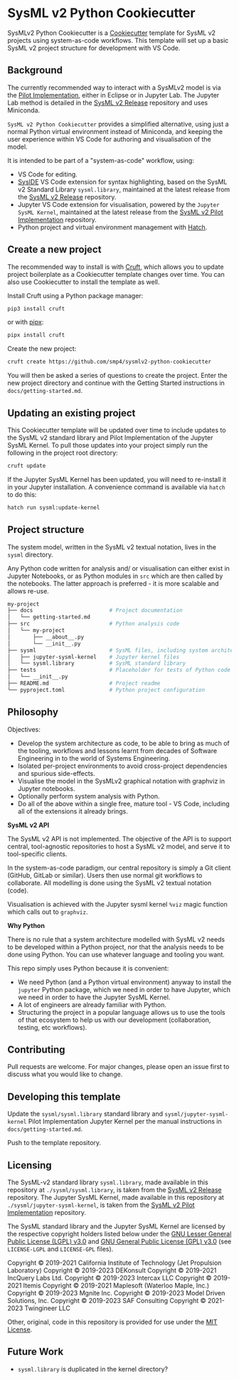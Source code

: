 # SysML v2 Python Cookiecutter

SysMLv2 Python Cookiecutter is a [Cookiecutter](https://www.cookiecutter.io/) template for SysML v2 projects using system-as-code workflows. This template will set up a basic SysML v2 project structure for development with VS Code. 

## Background

The currently recommended way to interact with a SysMLv2 model is via the [Pilot Implementation](https://github.com/Systems-Modeling/SysML-v2-Pilot-Implementation), either in Eclipse or in Jupyter Lab. The Jupyter Lab method is detailed in the [SysML v2 Release](https://github.com/Systems-Modeling/SysML-v2-Release/tree/master/install/jupyter) repository and uses Miniconda.

`SysML v2 Python Cookiecutter` provides a simplified alternative, using just a normal Python virtual environment instead of Miniconda, and keeping the user experience within VS Code for authoring and visualisation of the model.

It is intended to be part of a "system-as-code" workflow, using:

- VS Code for editing.
- [SysIDE](https://github.com/sensmetry/sysml-2ls) VS Code extension for syntax highlighting, based on the SysML v2 Standard Library `sysml.library`, maintained at the latest release from the [SysML v2 Release](https://github.com/Systems-Modeling/SysML-v2-Release) repository.
- Jupyter VS Code extension for visualisation, powered by the `Jupyter SysML Kernel`, maintained at the latest release from the [SysML v2 Pilot Implementation](https://github.com/Systems-Modeling/SysML-v2-Pilot-Implementation) repository.
- Python project and virtual environment management with [Hatch](https://hatch.pypa.io).


## Create a new project

The recommended way to install is with [Cruft](https://cruft.github.io/cruft/), which allows you to update project boilerplate as a Cookiecutter template changes over time. You can also use Cookiecutter to install the template as well.

Install Cruft using a Python package manager:

```bash
pip3 install cruft
```

or with [pipx](https://pipx.pypa.io/latest/):

```bash
pipx install cruft
```

Create the new project:

```bash
cruft create https://github.com/smp4/sysmlv2-python-cookiecutter
```

You will then be asked a series of questions to create the project. Enter the new project directory and continue with the Getting Started instructions in `docs/getting-started.md`.


## Updating an existing project

This Cookiecutter template will be updated over time to include updates to the SysML v2 standard library and Pilot Implementation of the Jupyter SysML Kernel. To pull those updates into your project simply run the following in the project root directory:

```bash
cruft update
```

If the Jupyter SysML Kernel has been updated, you will need to re-install it in your Jupyter installation. A convenience command is available via `hatch` to do this:

```bash
hatch run sysml:update-kernel
```


## Project structure

The system model, written in the SysML v2 textual notation, lives in the `sysml` directory.

Any Python code written for analysis and/ or visualisation can either exist in Jupyter Notebooks, or as Python modules in `src` which are then called by the notebooks. The latter approach is preferred - it is more scalable and allows re-use.

```bash
my-project
├── docs                        # Project documentation
│   └── getting-started.md 
├── src                         # Python analysis code
│   └── my-project
│       ├── __about__.py
│       └── __init__.py
├── sysml                       # SysML files, including system architecture files
│   ├── jupyter-sysml-kernel    # Jupyter kernel files
│   └── sysml.library           # SysML standard library
├── tests                       # Placeholder for tests of Python code in src
│   └── __init__.py
├── README.md                   # Project readme
└── pyproject.toml              # Python project configuration
```


## Philosophy

Objectives:

- Develop the system architecture as code, to be able to bring as much of the tooling, workflows and lessons learnt from decades of Software Engineering in to the world of Systems Engineering. 
- Isolated per-project environments to avoid cross-project dependencies and spurious side-effects.
- Visualise the model in the SysMLv2 graphical notation with graphviz in Jupyter notebooks.
- Optionally perform system analysis with Python.
- Do all of the above within a single free, mature tool - VS Code, including all of the extensions it already brings.

**SysML v2 API**

The SysML v2 API is not implemented. The objective of the API is to support central, tool-agnostic repositories to host a SysML v2 model, and serve it to tool-specific clients. 

In the system-as-code paradigm, our central repository is simply a Git client (GitHub, GitLab or similar). Users then use normal git workflows to collaborate. All modelling is done using the SysML v2 textual notation (code). 

Visualisation is achieved with the Jupyter sysml kernel `%viz` magic function which calls out to `graphviz`.

**Why Python**

There is no rule that a system architecture modelled with SysML v2 needs to be developed within a Python project, nor that the analysis needs to be done using Python. You can use whatever language and tooling you want. 

This repo simply uses Python because it is convenient:

- We need Python (and a Python virtual environment) anyway to install the `jupyter` Python package, which we need in order to have Jupyter, which we need in order to have the Jupyter SysML Kernel. 
- A lot of engineers are already familiar with Python. 
- Structuring the project in a popular language allows us to use the tools of that ecosystem to help us with our development (collaboration, testing, etc workflows).


## Contributing

Pull requests are welcome. For major changes, please open an issue first to discuss what you would like to change.

## Developing this template

Update the `sysml/sysml.library` standard library and `sysml/jupyter-sysml-kernel` Pilot Implementation Jupyter Kernel per the manual instructions in `docs/getting-started.md`.

Push to the template repository.


## Licensing

The SysML-v2 standard library `sysml.library`, made available in this repository at `./sysml/sysml.library`, is taken from the [SysML v2 Release](https://github.com/Systems-Modeling/SysML-v2-Release) repository. The Jupyter SysML Kernel, made available in this repository at `./sysml/jupyter-sysml-kernel`, is taken from the [SysML v2 Pilot Implementation](https://github.com/Systems-Modeling/SysML-v2-Pilot-Implementation/) repository. 

The SysML standard library and the Jupyter SysML Kernel are licensed by the respective copyright holders listed below under the [GNU Lesser General Public License (LGPL) v3.0](https://choosealicense.com/licenses/lgpl-3.0/) and [GNU General Public License (GPL) v3.0](https://choosealicense.com/licenses/gpl-3.0/) (see `LICENSE-LGPL` and `LICENSE-GPL` files). 

Copyright © 2019-2021 California Institute of Technology (Jet Propulsion Laboratory)
Copyright © 2019-2023 DEKonsult
Copyright © 2019-2021 IncQuery Labs Ltd.
Copyright © 2019-2023 Intercax LLC
Copyright © 2019-2021 Itemis
Copyright © 2019-2021 Maplesoft (Waterloo Maple, Inc.)
Copyright © 2019-2023 Mgnite Inc.
Copyright © 2019-2023 Model Driven Solutions, Inc.
Copyright © 2019-2023 SAF Consulting
Copyright © 2021-2023 Twingineer LLC

Other, original, code in this repository is provided for use under the [MIT License](https://choosealicense.com/licenses/mit/).


## Future Work

- `sysml.library` is duplicated in the kernel directory?